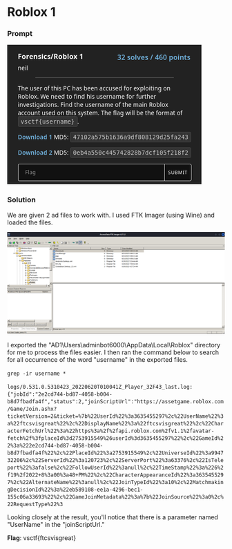 # Roblox 1

### Prompt
![Prompt](images/prompt.png)

### Solution
We are given 2 ad files to work with.
I used FTK Imager (using Wine) and loaded the files.

![FTK](images/ftkimager.png)

I exported the "AD1\Users\adminbot6000\AppData\Local\Roblox" directory for me to process the files easier.
I then ran the command below to search for all occurrence of the word "username" in the exported files.

`grep -ir username *`

`logs/0.531.0.5310423_20220620T010041Z_Player_32F43_last.log:{"jobId":"2e2cd744-bd87-4058-b004-b8d7fbadfa4f","status":2,"joinScriptUrl":"https://assetgame.roblox.com/Game/Join.ashx?ticketVersion=2&ticket=%7b%22UserId%22%3a3635455297%2c%22UserName%22%3a%22ftcsvisgreat%22%2c%22DisplayName%22%3a%22ftcsvisgreat%22%2c%22CharacterFetchUrl%22%3a%22https%3a%2f%2fapi.roblox.com%2fv1.1%2favatar-fetch%2f%3fplaceId%3d2753915549%26userId%3d3635455297%22%2c%22GameId%22%3a%222e2cd744-bd87-4058-b004-b8d7fbadfa4f%22%2c%22PlaceId%22%3a2753915549%2c%22UniverseId%22%3a994732206%2c%22ServerId%22%3a120723%2c%22ServerPort%22%3a63376%2c%22IsTeleport%22%3afalse%2c%22FollowUserId%22%3anull%2c%22TimeStamp%22%3a%226%2f19%2f2022+8%3a00%3a48+PM%22%2c%22CharacterAppearanceId%22%3a3635455297%2c%22AlternateName%22%3anull%2c%22JoinTypeId%22%3a10%2c%22MatchmakingDecisionId%22%3a%22eb589108-ee1a-4296-bec1-155c06a33693%22%2c%22GameJoinMetadata%22%3a%7b%22JoinSource%22%3a0%2c%22RequestType%22%3`

Looking closely at the result, you'll notice that there is a parameter named "UserName" in the "joinScriptUrl."


**Flag**: vsctf{ftcsvisgreat}
